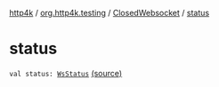 [http4k](../../index.md) / [org.http4k.testing](../index.md) / [ClosedWebsocket](index.md) / [status](./status.md)

# status

`val status: `[`WsStatus`](../../org.http4k.websocket/-ws-status/index.md) [(source)](https://github.com/http4k/http4k/blob/master/http4k-core/src/main/kotlin/org/http4k/testing/wsClient.kt#L19)